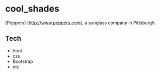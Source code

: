 # cool_shades

[Peppers] (http://www.peppers.com), a sunglass company in Pittsburgh.

## Tech

- html
- css
- Bootstrap
- etc
